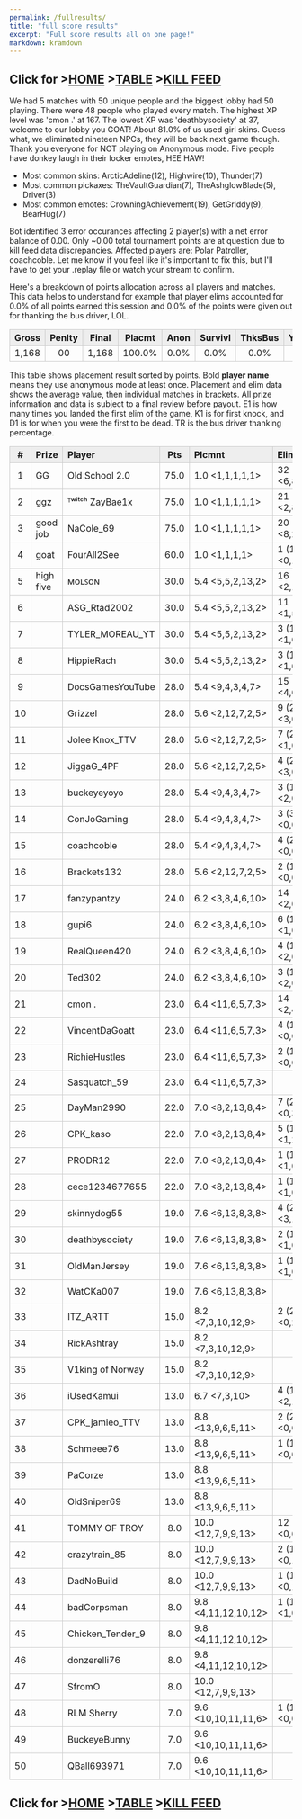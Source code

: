 ```yaml
---
permalink: /fullresults/
title: "full score results"
excerpt: "Full score results all on one page!"
markdown: kramdown
---
```

<meta http-equiv="refresh" content="30">

<script>
    var countUpdDate = new Date("Apr 15, 2023 11:51:56").getTime(); // Set the date we're counting down to
    var x = setInterval(function () {
        var timeNow = new Date().getTime(); // Get today's date and time
        var distance = timeNow - countUpdDate; // Find the distance between now and the count down date
        var days = Math.floor(distance / (1000 * 60 * 60 * 24));
        var hours = Math.floor((distance % (1000 * 60 * 60 * 24)) / (1000 * 60 * 60));
        var minutes = Math.floor((distance % (1000 * 60 * 60)) / (1000 * 60));
        var seconds = Math.floor((distance % (1000 * 60)) / 1000);
        var minutesString = minutes.toString();
        var secondsString = seconds.toString();
        if (minutesString.length < 2) {
            minutesString = "0" + minutesString;
        }
        if (secondsString.length < 2) {
            secondsString = "0" + secondsString;
        }
        document.getElementById("countUpTimer").innerHTML = minutesString + ":" + secondsString + " since updt"; // Display the result in the element with id="demo"
        // If the count down is finished, write some text
        if (distance < 0) {
            clearInterval(x);
            document.getElementById("countUpTimer").innerHTML = "EXPIRED";
        }
    }, 1000); // Update the count down every 1000 milliseconds
</script>


<style>
      .tableFixHead {
        overflow-y: auto;
        height: 195px;
      }
      .tableFixHead thead th {
        position: sticky;
        top: 0;
      }
      table {
        border-collapse: collapse;
        width: 100%;
      }
      th,
      td {
        padding: 2px 2x;
        border: 1px solid #ccc;
      }
      th {
        background: #eee;
      }
</style>

<strong><span id="countUpTimer" style="color:red;background-color:white;font-size:add_size"></span></strong>
## Click for >[HOME](https://www.kaso.gg) >[TABLE](https://www.kaso.gg/fullresults) >[KILL FEED](https://www.kaso.gg/killfeed)<br>

We had 5 matches with 50 unique people and the biggest lobby had 50 playing. There were 48 people who played every match. The highest XP level was 'cmon .' at 167. The lowest XP was 'deathbysociety' at 37, welcome to our lobby you GOAT! About 81.0% of us used girl skins. Guess what, we eliminated nineteen NPCs, they will be back next game though. Thank you everyone for NOT playing on Anonymous mode. Five people have donkey laugh in their locker emotes, HEE HAW!

* Most common skins: ArcticAdeline(12), Highwire(10), Thunder(7)<br>
* Most common pickaxes: TheVaultGuardian(7), TheAshglowBlade(5), Driver(3)<br>
* Most common emotes: CrowningAchievement(19), GetGriddy(9), BearHug(7)<br>

Bot identified 3 error occurances affecting 2 player(s) with a net error balance of 0.00. Only ~0.00 total tournament points are at question due to kill feed data discrepancies. Affected players are: Polar Patroller, coachcoble. Let me know if you feel like it's important to fix this, but I'll have to get your .replay file or watch your stream to confirm.

Here's a breakdown of points allocation across all players and matches. This data helps to understand for example that player elims accounted for 0.0% of all points earned this session and 0.0% of the points were given out for thanking the bus driver, LOL.

| Gross  | Penlty | Final  | Placmt | Anon   | Survivl  | ThksBus | YouDed | Elims  | Siphon | NPC    |
| :----: | :----: | :----: | :----: | :----: | :----:   | :----:  | :----: | :----: | :----: | :----: |
|1,168|00|1,168|100.0%|0.0%|0.0%|0.0%|0.0%|0.0%|0.0%|0.0%|

This table shows placement result sorted by points. Bold **player name** means they use anonymous mode at least once. Placement and elim data shows the average value, then individual matches in brackets. All prize information and data is subject to a final review before payout. E1 is how many times you landed the first elim of the game, K1 is for first knock, and D1 is for when you were the first to be dead. TR is the bus driver thanking percentage.


| #      | Prize | Player | Pts    | Plcmnt | Elims | NPCs   | E1     | D1     | K1     | TR     | Lvl    | Skin   | Axe    |
| :----: | :---  | :---   | :----: | :---   | :---  | :----: | :----: | :----: | :----: | :----: | :----: | :----: | :----: |
|1|GG|Old School 2.0|75.0|1.0 <1,1,1,1,1>|32 (6.4) <6,8,5,11,2>|2|0|0|0|20%|95|![](https://media.fortniteapi.io/images/1d6c273052d69c3dd72cd2520a7475c7/transparent.png){:height="35px"}|![](https://media.fortniteapi.io/images/8e37e41-4f55a66-bbefba5-c77d177/transparent.png){:height="35px"}|
|2|ggz|ᵀʷⁱᵗᶜʰ ZayBae1x|75.0|1.0 <1,1,1,1,1>|21 (4.2) <2,8,3,5,3>|3|0|0|1|60%|67|![](https://media.fortniteapi.io/images/1d6c273052d69c3dd72cd2520a7475c7/transparent.png){:height="35px"}|![](https://media.fortniteapi.io/images/128928a-3e4385b-50c4b4a-4240a82/transparent.png){:height="35px"}|
|3|good job|NaCole_69|75.0|1.0 <1,1,1,1,1>|20 (4.0) <8,2,2,6,2>|0|1|0|1|20%|1|![](https://media.fortniteapi.io/images/2f7d5b7ac5c4da2299db136e60685774/transparent.png){:height="35px"}|![](https://media.fortniteapi.io/images/128928a-3e4385b-50c4b4a-4240a82/transparent.png){:height="35px"}|
|4|goat|FourAll2See|60.0|1.0 <1,1,1,1>|1 (1.0) <0,1,0,0>|1|0|0|0|0%|101|![](https://media.fortniteapi.io/images/ae10d7211a0aedd4824da7ef221111a8/transparent.png){:height="35px"}|![](https://media.fortniteapi.io/images/68b6461baddd6e9c623f292c6ccc940b/transparent.png){:height="35px"}|
|5|high five|ᴍᴏʟꜱᴏɴ|30.0|5.4 <5,5,2,13,2>|16 (3.2) <2,1,4,2,7>|0|0|0|0|80%|89|![](https://media.fortniteapi.io/images/3342d8f2545e8a2fccfa64b389169d92/transparent.png){:height="35px"}|![](https://media.fortniteapi.io/images/7129fe22482a29f1fdacec0628cc095a/transparent.png){:height="35px"}|
|6||ASG_Rtad2002|30.0|5.4 <5,5,2,13,2>|11 (2.8) <1,5,1,0,4>|1|0|0|0|60%|55|![](https://media.fortniteapi.io/images/3342d8f2545e8a2fccfa64b389169d92/transparent.png){:height="35px"}|![](https://media.fortniteapi.io/images/cc25bc57d03f8fd5e9e40878ce9e7eb3/transparent.png){:height="35px"}|
|7||TYLER_MOREAU_YT|30.0|5.4 <5,5,2,13,2>|3 (1.5) <1,0,2,0,0>|0|0|0|0|60%|44|![](https://media.fortniteapi.io/images/3342d8f2545e8a2fccfa64b389169d92/transparent.png){:height="35px"}|![](https://media.fortniteapi.io/images/5f4a4659ee9730ccb43e85598c067092/transparent.png){:height="35px"}|
|8||HippieRach|30.0|5.4 <5,5,2,13,2>|3 (1.5) <1,0,0,0,2>|0|0|0|0|100%|55|![](https://media.fortniteapi.io/images/3342d8f2545e8a2fccfa64b389169d92/transparent.png){:height="35px"}|![](https://media.fortniteapi.io/images/d2e8284-fb06feb-ea3fbe3-c41fd8b/transparent.png){:height="35px"}|
|9||DocsGamesYouTube|28.0|5.4 <9,4,3,4,7>|15 (5.0) <4,0,3,8,0>|0|0|0|0|0%|74|![](https://media.fortniteapi.io/images/783cb313214bae416a17c7135f1446b4/transparent.png){:height="35px"}|![](https://media.fortniteapi.io/images/636eaa8-89f8c9b-a3f96c1-4a7c468/transparent.png){:height="35px"}|
|10||Grizzel|28.0|5.6 <2,12,7,2,5>|9 (2.3) <3,0,1,2,3>|0|0|0|0|60%|162|![](https://media.fortniteapi.io/images/783cb313214bae416a17c7135f1446b4/transparent.png){:height="35px"}|![](https://media.fortniteapi.io/images/68b6461baddd6e9c623f292c6ccc940b/transparent.png){:height="35px"}|
|11||Jolee Knox_TTV|28.0|5.6 <2,12,7,2,5>|7 (2.3) <1,0,0,1,5>|0|1|0|0|100%|135|![](https://media.fortniteapi.io/images/783cb313214bae416a17c7135f1446b4/transparent.png){:height="35px"}|![](https://media.fortniteapi.io/images/eb7af48a7d83fc82e305216a9f48f35a/transparent.png){:height="35px"}|
|12||JiggaG_4PF|28.0|5.6 <2,12,7,2,5>|4 (2.0) <3,0,0,0,1>|0|1|0|1|100%|1|![](https://media.fortniteapi.io/images/783cb313214bae416a17c7135f1446b4/transparent.png){:height="35px"}|![](https://media.fortniteapi.io/images/d2e8284-fb06feb-ea3fbe3-c41fd8b/transparent.png){:height="35px"}|
|13||buckeyeyoyo|28.0|5.4 <9,4,3,4,7>|3 (1.5) <2,0,1,0,0>|0|0|1|0|100%|90|![](https://media.fortniteapi.io/images/783cb313214bae416a17c7135f1446b4/transparent.png){:height="35px"}|![](https://media.fortniteapi.io/images/e5b0563-df76037-8512749-99b2e5b/transparent.png){:height="35px"}|
|14||ConJoGaming|28.0|5.4 <9,4,3,4,7>|3 (3.0) <0,0,3,0,0>|0|1|0|1|40%|25|![](https://media.fortniteapi.io/images/d19f1f88b2f48fc58c061f22c0340184/transparent.png){:height="35px"}|![](https://media.fortniteapi.io/images/2821715ae77ce3a826a547fb21c4cae3/transparent.png){:height="35px"}|
|15||coachcoble|28.0|5.4 <9,4,3,4,7>|4 (2.0) <0,0,3,1,0>|0|0|0|0|60%|132|![](https://media.fortniteapi.io/images/783cb313214bae416a17c7135f1446b4/transparent.png){:height="35px"}|![](https://media.fortniteapi.io/images/ca6cfb9-54bc587-e5c6dce-1b4fc3e/transparent.png){:height="35px"}|
|16||Brackets132|28.0|5.6 <2,12,7,2,5>|2 (1.0) <0,0,0,1,1>|0|0|0|0|60%|1|![](https://media.fortniteapi.io/images/783cb313214bae416a17c7135f1446b4/transparent.png){:height="35px"}|![](https://media.fortniteapi.io/images/0e42a90699530feec9a43004f08a4a5a/transparent.png){:height="35px"}|
|17||fanzypantzy|24.0|6.2 <3,8,4,6,10>|14 (3.5) <2,0,2,6,4>|1|0|0|0|0%|1|![](https://media.fortniteapi.io/images/a93d01053af0de70bef99b3c9b737c8c/transparent.png){:height="35px"}|![](https://media.fortniteapi.io/images/f216fc696f3a514de8399ae2e82229b3/transparent.png){:height="35px"}|
|18||gupi6|24.0|6.2 <3,8,4,6,10>|6 (1.5) <1,0,3,1,1>|3|0|0|0|80%|21|![](https://media.fortniteapi.io/images/a40ba1726d5029ab566aed545e7c6493/transparent.png){:height="35px"}|![](https://media.fortniteapi.io/images/e3e9d16-9aca214-c82eed9-b398cdc/transparent.png){:height="35px"}|
|19||RealQueen420|24.0|6.2 <3,8,4,6,10>|4 (1.3) <2,0,0,1,1>|1|0|0|0|100%|98|![](https://media.fortniteapi.io/images/a0cf0eb956aa5483a9ae4394d1157ff3/transparent.png){:height="35px"}|![](https://media.fortniteapi.io/images/958bce0b0f72dea23439f889cd91dd97/transparent.png){:height="35px"}|
|20||Ted302|24.0|6.2 <3,8,4,6,10>|3 (1.5) <2,0,1,0,0>|0|0|0|0|80%|99|![](https://media.fortniteapi.io/images/e76cb8d-bec8b2f-0161c68-5da68b4/transparent.png){:height="35px"}|![](https://media.fortniteapi.io/images/1c7fb76aca7496083220a4c2d84fb110/transparent.png){:height="35px"}|
|21||cmon .|23.0|6.4 <11,6,5,7,3>|14 (2.8) <2,4,3,1,4>|0|0|0|0|0%|167|![](https://media.fortniteapi.io/images/99a22e03d3a66ed41bd47f78533f516e/transparent.png){:height="35px"}|![](https://media.fortniteapi.io/images/2ddccff4a674659187ecd9fa835d070f/transparent.png){:height="35px"}|
|22||VincentDaGoatt|23.0|6.4 <11,6,5,7,3>|4 (1.3) <0,0,2,1,1>|0|0|0|0|80%|101|![](https://media.fortniteapi.io/images/c9e4e66cfb2050a5da6d762ea4ec4fb1/transparent.png){:height="35px"}|![](https://media.fortniteapi.io/images/1470afcef74ebc3e9f96b52fd1320466/transparent.png){:height="35px"}|
|23||RichieHustles|23.0|6.4 <11,6,5,7,3>|2 (1.0) <0,0,1,0,1>|0|0|1|0|60%|43|![](https://media.fortniteapi.io/images/99a22e03d3a66ed41bd47f78533f516e/transparent.png){:height="35px"}|![](https://media.fortniteapi.io/images/9a4d4a63cc04546f7b2058c5590f48e7/transparent.png){:height="35px"}|
|24||Sasquatch_59|23.0|6.4 <11,6,5,7,3>||0|0|0|0|0%|1|![](https://media.fortniteapi.io/images/e551f3f02db8ee7ab0e0ff8dc847b941/transparent.png){:height="35px"}|![](https://media.fortniteapi.io/images/07a1777f2c562ebf6979d3ba3c3f14e7/transparent.png){:height="35px"}|
|25||DayMan2990|22.0|7.0 <8,2,13,8,4>|7 (2.3) <0,3,0,1,3>|0|1|0|1|80%|155|![](https://media.fortniteapi.io/images/b57c9b58faaea1e7bd18095245de42b4/transparent.png){:height="35px"}|![](https://media.fortniteapi.io/images/366532eef1bf2b47e16bf7b1a3ab8b28/transparent.png){:height="35px"}|
|26||CPK_kaso|22.0|7.0 <8,2,13,8,4>|5 (1.7) <1,2,0,0,2>|1|0|1|0|60%|101|![](https://media.fortniteapi.io/images/b57c9b58faaea1e7bd18095245de42b4/transparent.png){:height="35px"}|![](https://media.fortniteapi.io/images/eb390e0a1e7ff085ff8c1e7a5a3afa53/transparent.png){:height="35px"}|
|27||PRODR12|22.0|7.0 <8,2,13,8,4>|1 (1.0) <1,0,0,0,0>|1|0|0|0|20%|72|![](https://media.fortniteapi.io/images/b57c9b58faaea1e7bd18095245de42b4/transparent.png){:height="35px"}|![](https://media.fortniteapi.io/images/fd14e2b4088bc5332387311d6fe90373/transparent.png){:height="35px"}|
|28||cece1234677655|22.0|7.0 <8,2,13,8,4>|1 (1.0) <1,0,0,0,0>|1|0|0|0|0%|9|![](https://media.fortniteapi.io/images/b57c9b58faaea1e7bd18095245de42b4/transparent.png){:height="35px"}|![](https://media.fortniteapi.io/images/7bd11ebf53706ac267b565ed3b1f71e0/transparent.png){:height="35px"}|
|29||skinnydog55|19.0|7.6 <6,13,8,3,8>|4 (2.0) <3,1,0,0,0>|0|0|0|0|40%|124|![](https://media.fortniteapi.io/images/a9bb473cc8e918e58171cf94630f58e3/transparent.png){:height="35px"}|![](https://media.fortniteapi.io/images/9293e8e2a91396e03e3153b5b0c72f6a/transparent.png){:height="35px"}|
|30||deathbysociety|19.0|7.6 <6,13,8,3,8>|2 (1.0) <1,0,1,0,0>|0|0|0|0|60%|37|![](https://media.fortniteapi.io/images/dd35114d0cb56d5df4e2cd3c0fc992d0/transparent.png){:height="35px"}|![](https://media.fortniteapi.io/images/9293e8e2a91396e03e3153b5b0c72f6a/transparent.png){:height="35px"}|
|31||OldManJersey|19.0|7.6 <6,13,8,3,8>|1 (1.0) <1,0,0,0,0>|0|0|0|0|40%|73|![](https://media.fortniteapi.io/images/783cb313214bae416a17c7135f1446b4/transparent.png){:height="35px"}|![](https://media.fortniteapi.io/images/d05d0ccff103c03578932034873e35a6/transparent.png){:height="35px"}|
|32||WatCKa007|19.0|7.6 <6,13,8,3,8>||0|0|0|0|60%|59|![](https://media.fortniteapi.io/images/783cb313214bae416a17c7135f1446b4/transparent.png){:height="35px"}|![](https://media.fortniteapi.io/images/3c7bc37b6e335269274991910a5dd2ef/transparent.png){:height="35px"}|
|33||ITZ_ARTT|15.0|8.2 <7,3,10,12,9>|2 (2.0) <0,2,0,0,0>|0|0|0|0|80%|86|![](https://media.fortniteapi.io/images/c52ad68e8c9547c86ceb44c48736845f/transparent.png){:height="35px"}|![](https://media.fortniteapi.io/images/d2e8284-fb06feb-ea3fbe3-c41fd8b/transparent.png){:height="35px"}|
|34||RickAshtray|15.0|8.2 <7,3,10,12,9>||0|0|0|0|80%|40|![](https://media.fortniteapi.io/images/a7c4ac265dc8782c783abf34bb898810/transparent.png){:height="35px"}|![](https://media.fortniteapi.io/images/2149460bed6da81cbc9a5c8ba2a0e4ff/transparent.png){:height="35px"}|
|35||V1king of Norway|15.0|8.2 <7,3,10,12,9>||0|0|0|0|100%|31|![](https://media.fortniteapi.io/images/b5c05e27736ff99ff547e6a9e847dc6b/transparent.png){:height="35px"}|![](https://media.fortniteapi.io/images/2ddccff4a674659187ecd9fa835d070f/transparent.png){:height="35px"}|
|36||iUsedKamui|13.0|6.7 <7,3,10>|4 (1.3) <2,1,1>|0|0|0|0|0%|1|![](https://media.fortniteapi.io/images/0defc4cca4ad9a53c50473da2f352a0b/transparent.png){:height="35px"}|![](https://media.fortniteapi.io/images/958bce0b0f72dea23439f889cd91dd97/transparent.png){:height="35px"}|
|37||CPK_jamieo_TTV|13.0|8.8 <13,9,6,5,11>|2 (2.0) <0,0,2,0,0>|1|0|1|0|80%|87|![](https://media.fortniteapi.io/images/1d6c273052d69c3dd72cd2520a7475c7/transparent.png){:height="35px"}|![](https://media.fortniteapi.io/images/895655a-7f0c2ad-e3a4aa8-983ef5e/transparent.png){:height="35px"}|
|38||Schmeee76|13.0|8.8 <13,9,6,5,11>|1 (1.0) <0,0,1,0,0>|0|0|0|0|60%|65|![](https://media.fortniteapi.io/images/1d6c273052d69c3dd72cd2520a7475c7/transparent.png){:height="35px"}|![](https://media.fortniteapi.io/images/87324c24d74a69eabf39a8a1e59b49c6/transparent.png){:height="35px"}|
|39||PaCorze|13.0|8.8 <13,9,6,5,11>||0|0|0|0|100%|83|![](https://media.fortniteapi.io/images/1d6c273052d69c3dd72cd2520a7475c7/transparent.png){:height="35px"}|![](https://media.fortniteapi.io/images/eb488368dc072c4b4e11f9c7a9dbb08e/transparent.png){:height="35px"}|
|40||OldSniper69|13.0|8.8 <13,9,6,5,11>||0|0|0|0|100%|22|![](https://media.fortniteapi.io/images/1d6c273052d69c3dd72cd2520a7475c7/transparent.png){:height="35px"}|![](https://media.fortniteapi.io/images/2149460bed6da81cbc9a5c8ba2a0e4ff/transparent.png){:height="35px"}|
|41||TOMMY OF TROY|8.0|10.0 <12,7,9,9,13>|12 (4.0) <0,6,1,5,0>|0|0|0|0|100%|76|![](https://media.fortniteapi.io/images/844b33e7bfb520ecdd545868892da34a/transparent.png){:height="35px"}|![](https://media.fortniteapi.io/images/2ddccff4a674659187ecd9fa835d070f/transparent.png){:height="35px"}|
|42||crazytrain_85|8.0|10.0 <12,7,9,9,13>|2 (1.0) <0,1,0,1,0>|0|0|0|0|80%|1|![](https://media.fortniteapi.io/images/f80a6e5ef23990f7d04e0ffb9a8d1640/transparent.png){:height="35px"}|![](https://media.fortniteapi.io/images/9e3618809db4e273cd485a6e04766020/transparent.png){:height="35px"}|
|43||DadNoBuild|8.0|10.0 <12,7,9,9,13>|1 (1.0) <0,1,0,0,0>|0|0|1|0|20%|126|![](https://media.fortniteapi.io/images/5d6b82ff761b71350a84f2ed1fe9275f/transparent.png){:height="35px"}|![](https://media.fortniteapi.io/images/5e2d208e58d6203d5269dbada0e2439f/transparent.png){:height="35px"}|
|44||badCorpsman|8.0|9.8 <4,11,12,10,12>|1 (1.0) <1,0,0,0,0>|1|0|0|0|80%|63|![](https://media.fortniteapi.io/images/d0a789e2b1b8860647f07fcfc43e6dce/transparent.png){:height="35px"}|![](https://media.fortniteapi.io/images/d2522518cad0c15f736b51e90f888cb7/transparent.png){:height="35px"}|
|45||Chicken_Tender_9|8.0|9.8 <4,11,12,10,12>||0|0|0|0|20%|51|![](https://media.fortniteapi.io/images/d0a789e2b1b8860647f07fcfc43e6dce/transparent.png){:height="35px"}|![](https://media.fortniteapi.io/images/f5424f49818936d1cdefb1afd58b090d/transparent.png){:height="35px"}|
|46||donzerelli76|8.0|9.8 <4,11,12,10,12>||2|0|0|0|0%|1|![](https://media.fortniteapi.io/images/d0a789e2b1b8860647f07fcfc43e6dce/transparent.png){:height="35px"}|![](https://media.fortniteapi.io/images/958bce0b0f72dea23439f889cd91dd97/transparent.png){:height="35px"}|
|47||SfromO|8.0|10.0 <12,7,9,9,13>||0|0|0|0|100%|1|![](https://media.fortniteapi.io/images/d8f36a018fe77330bf83edc1967b6e70/transparent.png){:height="35px"}|![](https://media.fortniteapi.io/images/958bce0b0f72dea23439f889cd91dd97/transparent.png){:height="35px"}|
|48||RLM Sherry|7.0|9.6 <10,10,11,11,6>|1 (1.0) <0,0,0,0,1>|0|0|0|0|100%|1|![](https://media.fortniteapi.io/images/56abbb6f8c9bfadae34ace004cc565bc/transparent.png){:height="35px"}|![](https://media.fortniteapi.io/images/299280f58b71dd38d333b888bc678656/transparent.png){:height="35px"}|
|49||BuckeyeBunny|7.0|9.6 <10,10,11,11,6>||0|0|0|0|100%|125|![](https://media.fortniteapi.io/images/b11bb2d9ee525954571b559e97371736/transparent.png){:height="35px"}|![](https://media.fortniteapi.io/images/cbcb9e145a9ae22fdd377bc5af228b8c/transparent.png){:height="35px"}|
|50||QBall693971|7.0|9.6 <10,10,11,11,6>||0|0|0|0|60%|1|![](https://media.fortniteapi.io/images/ec72faa4d3b15d6b40726cd424122b1e/transparent.png){:height="35px"}|![](https://media.fortniteapi.io/images/7c9afa14cbc3d768fe4caabfeed34867/transparent.png){:height="35px"}|

## Click for >[HOME](https://www.kaso.gg) >[TABLE](https://www.kaso.gg/fullresults) >[KILL FEED](https://www.kaso.gg/killfeed)<br>

